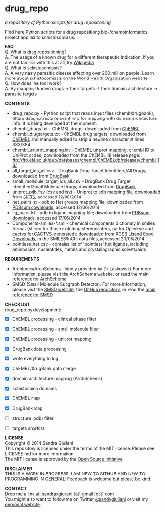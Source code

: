 # drug_repo #
_a repository of Python scripts for drug repositioning_
  

Find here Python scripts for a drug repositiong bio-/chemoinformatics project
applied to schistosomiasis.  
  


**FAQ**  
Q. What is drug repositioning?   
A. The usage of a known drug for a different therapeutic indication. If you are not familiar with this at all, try [Wikipedia](http://en.wikipedia.org/wiki/Drug_repositioning)  
Q. What is schistosomiasis?  
A. A very nasty parasitic disease affecting over 200 million people. Learn more about schistosomiasis on the [World Health Organization website](http://www.who.int/topics/schistosomiasis/en/)  
Q. How does the tool work?  
A. By mapping! known drugs -> their targets -> their domain architecture -> parasite targets  
  


**CONTENTS**  
* drug_repo.py - Python script that reads input files (chemb/drugbank), filters data, extracts relevant info for mapping with domain architecture info. It is being developed at the moment.
* chembl\_drugs.txt - ChEMBL drugs; downloaded from [ChEMBL](http://www.ebi.ac.uk/chembl/drugstore/)
* chembl\_drugtargets.txt - ChEMBL drug targets; downloaded from [ChEMBL](http://www.ebi.ac.uk/chembl/drug/targets/) and manually edited to strip a newline character at lines 383/384.  
* chembl\_uniprot\_mapping.txt - ChEMBL uniprot mapping, chembl ID to UniProt codes; downloaded from the ChEMBL 18 release page: ftp://ftp.ebi.ac.uk/pub/databases/chembl/ChEMBLdb/releases/chembl_18/  
* all\_target\_ids\_all.csv - DrugBank Drug Target Identifiers/All Drugs; downloaded from [DrugBank](http://www.drugbank.ca/downloads#protein-identifiers)  
* small\_molecule\_target\_ids\_all.csv - DrugBank Drug Target Identifier/Small Molecule Drugs; downloaded from [DrugBank](http://www.drugbank.ca/downloads#protein-identifiers)  
* uniprot_pdb.*sv (csv and tsv) - Uniprot to pdb mapping file; downloaded from [SIFTS](http://www.ebi.ac.uk/pdbe/docs/sifts/quick.html), accessed 12/06/2014  
* het_pairs.lst - pdb to Het groups mapping file; downloaded from [PDBsum downloads](http://www.ebi.ac.uk/thornton-srv/databases/cgi-bin/pdbsum/GetPage.pl?doc=TRUE&template=downloads.html&pdbcode=n/a), accessed 12/06/2014  
* lig_pairs.lst - pdb to ligand mapping file; downloaded from [PDBsum downloads](http://www.ebi.ac.uk/thornton-srv/databases/cgi-bin/pdbsum/GetPage.pl?doc=TRUE&template=downloads.html&pdbcode=n/a), accessed 17/06/2014  
* Components-smiles-*.smi - chemical components dictionary in smiles format (stereo for those including stereocenters, oa for OpenEye and cactvs for CACTVS-generated); downloaded from [RCSB Ligand Expo Downloads](http://ligand-expo.rcsb.org/ld-download.html), in the SMILES/InChi data files, accessed 20/06/2014   
* pointless_het.csv - contains list of 'pointless' het ligands, including aminoacids, nucleotides, metals and crystallographic solvets/aids  
  


**REQUIREMENTS**  
* ArchIndex/ArchSchema - kindly provided by Dr Laskowski. For more information, please visit the [ArchSchema website](http://www.ebi.ac.uk/thornton-srv/databases/archschema), or read the [main reference for ArchSchema](http://www.ncbi.nlm.nih.gov/pubmed/20299327)  
* SMSD (Small Molecule Subgraph Detector). For more information, please visit the [SMSD website](http://www.ebi.ac.uk/thornton-srv/software/SMSD/), the [GitHub repository](https://github.com/asad/SMSD), or read the [main reference for SMSD](http://www.jcheminf.com/content/1/1/12)  
  


**CHECKLIST**  
drug_repo.py development:
- [x] ChEMBL processing - clinical phase filter 
- [x] ChEMBL processing - small molecule filter 
- [x] ChEMBL processing - uniprot mapping
- [x] DrugBank data processing
- [x] write everything to log
- [x] ChEMBL/DrugBank data merge
- [x] domain architecture mapping (ArchSchema)
- [x] schistosoma domains
- [x] ChEMBL map
- [x] DrugBank map
- [ ] structure (pdb) filter
- [ ] targets shortlist
  


**LICENSE**  
Copyright &copy; 2014 Sandra Giuliani  
This repository is licensed under the terms of the MIT license. Please see LICENSE.md for more information.  
The MIT license is approved by the [Open Source Initiative](http://opensource.org/licenses)  
  


**DISCLAIMER**  
THIS IS A WORK IN PROGRESS. I AM NEW TO GITHUB AND NEW TO PROGRAMMING IN GENERAL! Feedback is welcome but please be kind.  
  

**CONTACT**  
Drop me a line at: sandraxgiuliani [at] gmail [dot] com  
You might also want to follow me on Twitter [@sandygiuliani](https://twitter.com/sandygiuliani) or visit my [personal website](http://www.sandragiuliani.com/).  
